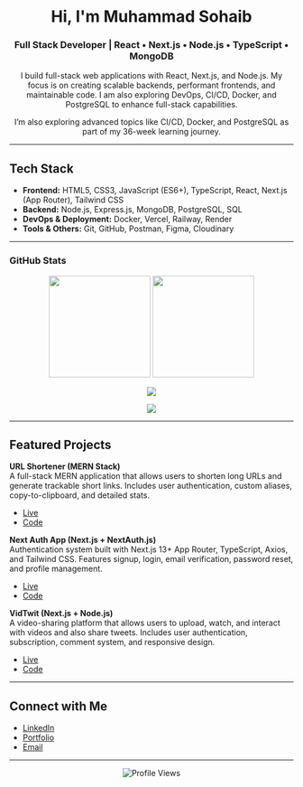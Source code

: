 <h1 align="center">Hi, I'm Muhammad Sohaib</h1>
<h3 align="center">Full Stack Developer | React • Next.js • Node.js • TypeScript • MongoDB</h3>

<p align="center">
I build full-stack web applications with React, Next.js, and Node.js. My focus is on creating scalable backends, performant frontends, and maintainable code. I am also exploring DevOps, CI/CD, Docker, and PostgreSQL to enhance full-stack capabilities.
</p>

<p align="center">
  I’m also exploring advanced topics like CI/CD, Docker, and PostgreSQL as part of my 36-week learning journey.
</p>

---



## Tech Stack

- **Frontend:** HTML5, CSS3, JavaScript (ES6+), TypeScript, React, Next.js (App Router), Tailwind CSS  
- **Backend:** Node.js, Express.js, MongoDB, PostgreSQL, SQL  
- **DevOps & Deployment:** Docker, Vercel, Railway, Render  
- **Tools & Others:** Git, GitHub, Postman, Figma, Cloudinary

---

### GitHub Stats

<p align="center">
  <img src="https://github-readme-stats.vercel.app/api?username=sohaibkundi2&show_icons=true&theme=tokyonight" height="180"/>
<img src="https://github-readme-streak-stats.herokuapp.com/?user=sohaibkundi2&theme=tokyonight" height="180"/>
</p>

<p align="center">
  <img src="https://github-readme-stats.vercel.app/api/top-langs/?username=sohaibkundi2&layout=compact&theme=tokyonight&v=2" />
</p>

<p align="center">
  <img src="https://github-profile-trophy.vercel.app/?username=sohaibkundi2&theme=tokyonight&column=4&no-frame=true" />
</p>



---

## Featured Projects

 **URL Shortener (MERN Stack)**  
  A full-stack MERN application that allows users to shorten long URLs and generate trackable short links. Includes user authentication, custom aliases, copy-to-clipboard, and detailed stats.  
  - [Live](https://shrtit.tech)  
  - [Code](https://github.com/sohaibkundi2/url-shortner)

 **Next Auth App (Next.js + NextAuth.js)**  
  Authentication system built with Next.js 13+ App Router, TypeScript, Axios, and Tailwind CSS. Features signup, login, email verification, password reset, and profile management.  
  - [Live](https://next-auth-app-nine-vert.vercel.app)  
  - [Code](https://github.com/Sohaibkundi2/Next-Auth-App)

 **VidTwit (Next.js + Node.js)**  
  A video-sharing platform that allows users to upload, watch, and interact with videos and also share tweets. Includes user authentication, subscription, comment system, and responsive design.  
  - [Live](https://my-tube-red.vercel.app/)  
  - [Code](https://github.com/sohaibkundi2/mytube)
---

## Connect with Me

- [LinkedIn](https://www.linkedin.com/in/sohaibkundi2)  
- [Portfolio](https://sohaibkhan.me)  
- [Email](mailto:sohaibkundi2@gmail.com)

---
<p align="center">
  <img src="https://komarev.com/ghpvc/?username=sohaibkundi2&style=flat-square&color=blue" alt="Profile Views"/>
</p>

